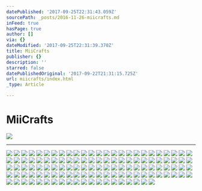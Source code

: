 ```yaml
---
datePublished: '2017-09-25T22:31:43.059Z'
sourcePath: _posts/2016-11-26-miicrafts.md
inFeed: true
hasPage: true
author: []
via: {}
dateModified: '2017-09-25T22:31:39.370Z'
title: MiiCrafts
publisher: {}
description: ''
starred: false
datePublishedOriginal: '2017-09-22T21:31:15.725Z'
url: miicrafts/index.html
_type: Article

---
```

# **MiiCrafts**
![](https://the-grid-user-content.s3-us-west-2.amazonaws.com/69d7e5a1-2232-44f4-97e5-53cf0296a1db.jpg)

---

![](https://the-grid-user-content.s3-us-west-2.amazonaws.com/29860cf3-d98d-4b07-8367-193f738cd4fe.jpg)
![](https://the-grid-user-content.s3-us-west-2.amazonaws.com/8a37be78-4627-49b9-8346-b1ad831112dc.jpg)
![](https://the-grid-user-content.s3-us-west-2.amazonaws.com/117c1723-7663-4065-a5b3-8c7efea93a84.jpg)
![](https://the-grid-user-content.s3-us-west-2.amazonaws.com/77cbc238-eb71-4465-a70c-ae1258aaf397.jpg)
![](https://the-grid-user-content.s3-us-west-2.amazonaws.com/28708da5-27af-4ce7-9991-7a936e3967fe.jpg)
![](https://the-grid-user-content.s3-us-west-2.amazonaws.com/1babe87b-5518-4a78-a22f-e14282ce861b.jpg)
![](https://the-grid-user-content.s3-us-west-2.amazonaws.com/6e64fcd6-1980-40ff-b619-99456382eddb.jpg)
![](https://the-grid-user-content.s3-us-west-2.amazonaws.com/f71a28ae-170d-41bb-9a78-ef4c1ef9a5a4.jpg)
![](https://the-grid-user-content.s3-us-west-2.amazonaws.com/e3c7c936-937d-4453-b694-f2a80592e412.jpg)
![](https://the-grid-user-content.s3-us-west-2.amazonaws.com/f3b49e72-5f9c-484b-8d23-77cf95a2a717.jpg)
![](https://the-grid-user-content.s3-us-west-2.amazonaws.com/0c8dba07-f0ba-4a82-b93b-63a0ce43ae22.jpg)
![](https://the-grid-user-content.s3-us-west-2.amazonaws.com/57bd9bab-d9b9-4f78-9428-303d324547ec.jpg)
![](https://the-grid-user-content.s3-us-west-2.amazonaws.com/04153c77-acca-47a0-9f74-6f172f947f74.jpg)
![](https://the-grid-user-content.s3-us-west-2.amazonaws.com/d01afdcc-6f74-4db2-8be0-c4f382655bf1.jpg)
![](https://the-grid-user-content.s3-us-west-2.amazonaws.com/02551c8c-3636-4fe5-ac4b-733b67df93a5.jpg)
![](https://the-grid-user-content.s3-us-west-2.amazonaws.com/39af1bc8-6fe4-430e-9611-330c36b3e23b.jpg)
![](https://the-grid-user-content.s3-us-west-2.amazonaws.com/d67b0e58-9f84-4469-9f98-3eddf617ebef.jpg)
![](https://the-grid-user-content.s3-us-west-2.amazonaws.com/12e14ec4-2793-4360-b60e-08f36cc779b7.jpg)
![](https://the-grid-user-content.s3-us-west-2.amazonaws.com/189fac32-99b4-4f12-81ee-9275c6b1f7e7.jpg)
![](https://the-grid-user-content.s3-us-west-2.amazonaws.com/c1bbd43c-27ff-44f8-9905-9d05c73020f2.jpg)
![](https://the-grid-user-content.s3-us-west-2.amazonaws.com/bb7b7089-d9c8-4d51-9015-7e14f00bd83b.jpg)
![](https://the-grid-user-content.s3-us-west-2.amazonaws.com/0729eab6-48b5-4cf6-bfdf-8d876d076c38.jpg)
![](https://the-grid-user-content.s3-us-west-2.amazonaws.com/ec3ccd83-5f39-448f-98b3-2733dde3ef13.jpg)
![](https://the-grid-user-content.s3-us-west-2.amazonaws.com/d5970dc4-59e2-4638-9598-b6105923369d.jpg)
![](https://the-grid-user-content.s3-us-west-2.amazonaws.com/58f8f349-71bf-45fc-861b-b7d7a22e9d9b.jpg)
![](https://the-grid-user-content.s3-us-west-2.amazonaws.com/57884a48-b852-426e-b757-3fbcd0be1baa.jpg)
![](https://the-grid-user-content.s3-us-west-2.amazonaws.com/8fd33959-5d67-4150-ad6b-14d1a68a95e6.jpg)
![](https://the-grid-user-content.s3-us-west-2.amazonaws.com/72c77111-7767-413c-8b8b-9ee02e42af48.jpg)
![](https://the-grid-user-content.s3-us-west-2.amazonaws.com/f44aeb76-297e-43fa-9aee-798c5218f6ac.jpg)
![](https://the-grid-user-content.s3-us-west-2.amazonaws.com/e0478fcd-bd7a-434e-a0be-43d94a933d93.jpg)
![](https://the-grid-user-content.s3-us-west-2.amazonaws.com/019f63eb-30ed-483a-9be2-e000d890f7d3.jpg)
![](https://the-grid-user-content.s3-us-west-2.amazonaws.com/0d9af5ae-d78b-41b3-b04c-4a769688d69b.jpg)
![](https://the-grid-user-content.s3-us-west-2.amazonaws.com/e6ac23cf-111b-43d0-a580-dc23a71354ac.jpg)
![](https://the-grid-user-content.s3-us-west-2.amazonaws.com/b9f4269b-4332-426b-8c21-0dae62967824.jpg)
![](https://the-grid-user-content.s3-us-west-2.amazonaws.com/4e28a657-8b12-44ca-b44e-9ac02a650241.jpg)
![](https://the-grid-user-content.s3-us-west-2.amazonaws.com/6a91347c-a23a-4c24-960e-64d779fa627d.jpg)
![](https://the-grid-user-content.s3-us-west-2.amazonaws.com/3447ced1-2710-4e88-bd5e-d0d7b1c6af73.jpg)
![](https://the-grid-user-content.s3-us-west-2.amazonaws.com/9d9dd124-157a-4e11-b4c4-2d70f3cab5c7.jpg)
![](https://the-grid-user-content.s3-us-west-2.amazonaws.com/17120a97-65fb-4dd2-8103-a73583e00c39.jpg)
![](https://the-grid-user-content.s3-us-west-2.amazonaws.com/5d17685b-7de1-4b6a-8210-ecddaf4a293c.jpg)
![](https://the-grid-user-content.s3-us-west-2.amazonaws.com/a3ed8df8-6610-40dc-b53b-0a1427c43833.jpg)
![](https://the-grid-user-content.s3-us-west-2.amazonaws.com/5935c684-11a6-4655-acd6-5c15786982c1.jpg)
![](https://the-grid-user-content.s3-us-west-2.amazonaws.com/bddb7466-a87d-4725-be92-66adb40fbc13.jpg)
![](https://the-grid-user-content.s3-us-west-2.amazonaws.com/1c474c4d-d046-48aa-87aa-9206103512be.jpg)
![](https://s3-us-west-2.amazonaws.com/the-grid-img/p/9fc0a87edb1b6b7003c02d802b2699a65058a706.jpg)
![](https://the-grid-user-content.s3-us-west-2.amazonaws.com/58b99065-fe51-4ea5-91a7-97b9b6f990db.jpg)
![](https://the-grid-user-content.s3-us-west-2.amazonaws.com/166448af-598b-4d95-8f48-5acb250aa6ba.jpg)
![](https://the-grid-user-content.s3-us-west-2.amazonaws.com/734240a9-d4dc-4991-9477-62c83b21345e.jpg)
![](https://the-grid-user-content.s3-us-west-2.amazonaws.com/d13e712d-a962-4bee-9224-ff9a1dab1bad.jpg)
![](https://the-grid-user-content.s3-us-west-2.amazonaws.com/46caab54-3d5e-4628-ab49-fe6f10ad7053.jpg)
![](https://the-grid-user-content.s3-us-west-2.amazonaws.com/b66f5ea3-0cd9-472a-89b1-d40c70e231c3.jpg)
![](https://the-grid-user-content.s3-us-west-2.amazonaws.com/9db2cbc3-2ae0-46f5-9835-270489f53ee6.jpg)
![](https://the-grid-user-content.s3-us-west-2.amazonaws.com/742ed794-6ae7-4587-adde-36758fc8702c.jpg)
![](https://the-grid-user-content.s3-us-west-2.amazonaws.com/a3e5a5f5-1a4c-41c7-820a-fec9ae17fa40.jpg)
![](https://the-grid-user-content.s3-us-west-2.amazonaws.com/0a9cf550-d6a4-4cd3-a151-bbc2d48d158f.jpg)
![](https://s3-us-west-2.amazonaws.com/the-grid-img/p/5d2129e3e5efeded98d2582fba696ec95c13e474.jpg)
![](https://the-grid-user-content.s3-us-west-2.amazonaws.com/924eb71d-9892-4ae1-8ec6-e3b3df2cb991.jpg)
![](https://the-grid-user-content.s3-us-west-2.amazonaws.com/c386251d-1122-42dd-9934-c401f93af2a2.jpg)
![](https://the-grid-user-content.s3-us-west-2.amazonaws.com/49ba03c6-bec5-4698-8dd6-c14eb2d01854.jpg)
![](https://the-grid-user-content.s3-us-west-2.amazonaws.com/5e7d10b2-2f66-4785-baa2-2638edaf23f7.jpg)
![](https://the-grid-user-content.s3-us-west-2.amazonaws.com/8ad3cb37-c5d5-462a-8eab-292572992c7b.jpg)
![](https://the-grid-user-content.s3-us-west-2.amazonaws.com/6c5a1d18-facb-49cc-af5a-95f9028b1987.jpg)
![](https://the-grid-user-content.s3-us-west-2.amazonaws.com/5ecc0aa9-85ab-44bf-8720-834a1ab8b399.jpg)
![](https://the-grid-user-content.s3-us-west-2.amazonaws.com/fad1c8e1-d33c-4e2d-9be7-c6b383bcdcf0.jpg)
![](https://the-grid-user-content.s3-us-west-2.amazonaws.com/5679c7da-f64e-47b0-93ac-7ddf47c22ab2.jpg)
![](https://the-grid-user-content.s3-us-west-2.amazonaws.com/3869a360-9acd-4e2b-9cf7-7c019f5010bb.jpg)
![](https://the-grid-user-content.s3-us-west-2.amazonaws.com/93e9a84d-6145-4fbe-a38e-aa3524fc25d9.jpg)
![](https://the-grid-user-content.s3-us-west-2.amazonaws.com/1f060e9b-1deb-4b14-97f0-366abd069716.jpg)
![](https://the-grid-user-content.s3-us-west-2.amazonaws.com/092427eb-b21f-41b8-9c4f-18b237354a84.jpg)
![](https://the-grid-user-content.s3-us-west-2.amazonaws.com/6b5cb577-aaf2-42ef-a69b-b42820590c89.jpg)
![](https://the-grid-user-content.s3-us-west-2.amazonaws.com/6069e557-315b-4b33-969b-0ef7be0c3707.jpg)
![](https://the-grid-user-content.s3-us-west-2.amazonaws.com/4ddded7f-3794-4592-8740-0867ce1e2cd5.jpg)
![](https://the-grid-user-content.s3-us-west-2.amazonaws.com/be0d0a91-77f3-474f-808e-8eab216c520a.jpg)
![](https://the-grid-user-content.s3-us-west-2.amazonaws.com/830a678f-ce0e-4955-97f3-2b6bbc696d9c.jpg)
![](https://the-grid-user-content.s3-us-west-2.amazonaws.com/92b8b73e-558f-4b3f-ac74-ec3835f8d5b6.jpg)
![](https://the-grid-user-content.s3-us-west-2.amazonaws.com/691506ae-5660-47a5-8e84-c0411155e13a.jpg)
![](https://the-grid-user-content.s3-us-west-2.amazonaws.com/de88c1cb-b2fe-415d-8b49-f364e7b4f4c6.jpg)
![](https://the-grid-user-content.s3-us-west-2.amazonaws.com/c7afe80f-fe00-468d-81cf-d2d9292a5e9c.jpg)
![](https://the-grid-user-content.s3-us-west-2.amazonaws.com/ebc0423e-2968-42f3-8d86-d4eea9d07756.jpg)
![](https://the-grid-user-content.s3-us-west-2.amazonaws.com/81cbe24e-56a4-4fd9-96d9-0ca67e3f42bc.jpg)
![](https://the-grid-user-content.s3-us-west-2.amazonaws.com/34139068-e962-4248-a771-551d4467c359.jpg)
![](https://the-grid-user-content.s3-us-west-2.amazonaws.com/450f2cb8-a3eb-4d01-b53d-9d438d8b8c3f.jpg)
![](https://the-grid-user-content.s3-us-west-2.amazonaws.com/4f6fb9e0-708a-4b4e-ba2d-b724e2ae2599.jpg)
![](https://the-grid-user-content.s3-us-west-2.amazonaws.com/1d4cb36f-e96a-4a3c-ba17-ed0df8ffbe82.jpg)
![](https://the-grid-user-content.s3-us-west-2.amazonaws.com/89bc34c5-1180-4a45-a4aa-781d1a22db6e.jpg)
![](https://the-grid-user-content.s3-us-west-2.amazonaws.com/c3aeeaae-87e9-4140-91c6-f9788fa25106.jpg)
![](https://the-grid-user-content.s3-us-west-2.amazonaws.com/e770be6f-4f97-4b49-8ec9-40cb77d6c7bf.jpg)
![](https://the-grid-user-content.s3-us-west-2.amazonaws.com/80cf293d-f56e-4df4-a2f9-d9af87379392.jpg)
![](https://the-grid-user-content.s3-us-west-2.amazonaws.com/b56cf5a8-ed37-40c6-8e75-35c17493ba8e.jpg)
![](https://the-grid-user-content.s3-us-west-2.amazonaws.com/823f7fbe-5769-4362-af4d-5016220f1a00.jpg)
![](https://the-grid-user-content.s3-us-west-2.amazonaws.com/a65e2cce-e67e-49e7-b30e-7e6ba1eb35ff.jpg)
![](https://the-grid-user-content.s3-us-west-2.amazonaws.com/4bd2d9d6-2eec-49de-bc6b-95e4fe97aafa.jpg)
![](https://the-grid-user-content.s3-us-west-2.amazonaws.com/995310cf-71f6-451f-8b22-b79a635f669f.jpg)
![](https://the-grid-user-content.s3-us-west-2.amazonaws.com/7dbae24c-3fe0-41f4-9be2-9b4ae2f34b1f.jpg)
![](https://the-grid-user-content.s3-us-west-2.amazonaws.com/83664fbb-9a0b-4f2d-b585-c349777a31f5.jpg)
![](https://the-grid-user-content.s3-us-west-2.amazonaws.com/ff496142-57dc-4300-a5d4-bfad9875bff9.jpg)
![](https://the-grid-user-content.s3-us-west-2.amazonaws.com/f9a5516b-0d86-4d2b-ae4a-1d6cffe18c4a.jpg)
![](https://the-grid-user-content.s3-us-west-2.amazonaws.com/f6f215e3-6545-4454-be3f-12cd859259d1.jpg)
![](https://the-grid-user-content.s3-us-west-2.amazonaws.com/577bda38-5d72-4fa4-8669-1d98464da69f.jpg)
![](https://the-grid-user-content.s3-us-west-2.amazonaws.com/64ac6326-e33f-49ab-8a34-556242ce4156.jpg)
![](https://the-grid-user-content.s3-us-west-2.amazonaws.com/af35b82f-bc20-4413-b637-fabf6c0dd855.jpg)
![](https://the-grid-user-content.s3-us-west-2.amazonaws.com/5fdefa63-a3f0-4eda-bb68-9a384dedb630.jpg)
![](https://the-grid-user-content.s3-us-west-2.amazonaws.com/6745741e-4d1b-4274-9b4d-65f9613f08f0.jpg)
![](https://the-grid-user-content.s3-us-west-2.amazonaws.com/7db27613-473d-4ee2-97dd-faefda896ba6.jpg)
![](https://the-grid-user-content.s3-us-west-2.amazonaws.com/9b7d0aa9-36f1-4426-af91-99196263aa66.jpg)
![](https://the-grid-user-content.s3-us-west-2.amazonaws.com/23b1e2fd-0037-4604-b7a9-fa99f8a7ab08.jpg)
![](https://the-grid-user-content.s3-us-west-2.amazonaws.com/be6e0e6d-270f-4e52-9eb6-e2f29ab09306.jpg)
![](https://the-grid-user-content.s3-us-west-2.amazonaws.com/25c95f8b-59bf-48e4-b962-b38715299aeb.jpg)
![](https://the-grid-user-content.s3-us-west-2.amazonaws.com/a199535e-d0be-4f9b-8ca1-0bbffa2a3f28.jpg)
![](https://the-grid-user-content.s3-us-west-2.amazonaws.com/29c75202-f629-43de-a0bf-4bfc31ca0a8d.jpg)
![](https://the-grid-user-content.s3-us-west-2.amazonaws.com/ba9a68af-026d-4281-8e2d-bb76dc4013a7.jpg)
![](https://the-grid-user-content.s3-us-west-2.amazonaws.com/ac936a8f-8ef6-4512-a07b-826913c5e3f0.jpg)
![](https://the-grid-user-content.s3-us-west-2.amazonaws.com/1795f8da-2be0-4559-b05f-6af0cb90c182.jpg)
![](https://the-grid-user-content.s3-us-west-2.amazonaws.com/0831df0c-a05a-44ba-9441-a787c81027ff.jpg)
![](https://the-grid-user-content.s3-us-west-2.amazonaws.com/60a05059-f53d-4eef-82fb-c02d88ba1061.jpg)
![](https://the-grid-user-content.s3-us-west-2.amazonaws.com/bf095dc5-8bfd-4a0e-b8e6-61affe284dc6.png)
![](https://the-grid-user-content.s3-us-west-2.amazonaws.com/a3884235-2ce3-4b4a-a5b5-6522282ed0f5.png)
![](https://the-grid-user-content.s3-us-west-2.amazonaws.com/171a12df-c10b-48c8-8b22-4ca5be71865a.jpg)
![](https://the-grid-user-content.s3-us-west-2.amazonaws.com/37f0673f-17b5-4315-95f6-37788fbaac88.jpg)
![](https://the-grid-user-content.s3-us-west-2.amazonaws.com/7ad61d25-bc86-4357-8f2e-f76021c2f2fd.jpg)